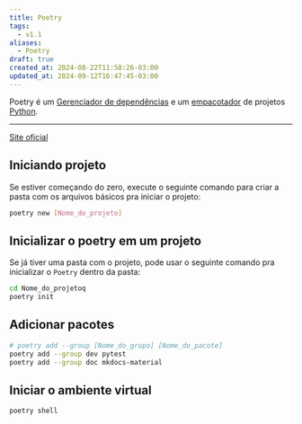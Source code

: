 ```yaml
---
title: Poetry
tags:
  - v1.1
aliases:
  - Poetry
draft: true
created_at: 2024-08-22T11:58:26-03:00
updated_at: 2024-09-12T16:47:45-03:00
---
```


Poetry é um [Gerenciador de dependências](Gerenciador%20de%20dependências) e um [empacotador](Empacotador) de projetos [Python](api/ideias/2024/07/09/Linguagem_Python.md). 

---

[Site oficial](https://python-poetry.org)

## Iniciando projeto

Se estiver começando do zero, execute o seguinte comando para criar a pasta com os arquivos básicos pra iniciar o projeto:
```sh
poetry new [Nome_do_projeto]
```

## Inicializar o poetry em um projeto 

Se já tiver uma pasta com o projeto, pode usar o seguinte comando pra inicializar o `Poetry` dentro da pasta:

```sh
cd Nome_do_projetoq
poetry init
```

## Adicionar pacotes

```sh 
# poetry add --group [Nome_do_grupo] [Nome_do_pacote]
poetry add --group dev pytest
poetry add --group doc mkdocs-material
```

## Iniciar o ambiente virtual

```sh
poetry shell
```